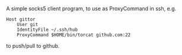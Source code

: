 A simple socks5 client program, to use as ProxyCommand in ssh, e.g.

    Host gittor
        User git
        IdentityFile ~/.ssh/hub
        ProxyCommand $HOME/bin/torcat github.com:22

to push/pull to github.
